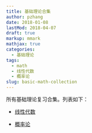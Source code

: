 ```yaml
---
title: 基础理论合集
author: pzhang
date: 2018-01-08
lastMod: 2018-04-07
draft: true
markup: mmark
mathjax: true
categories:
  - 基础理论
tags:
  - math
  - 线性代数
  - 概率论
slug: basic-math-collection
---
```


所有基础理论复习合集。列表如下：

- [线性代数](../linear-algebra)

- [概率论](../probability)
